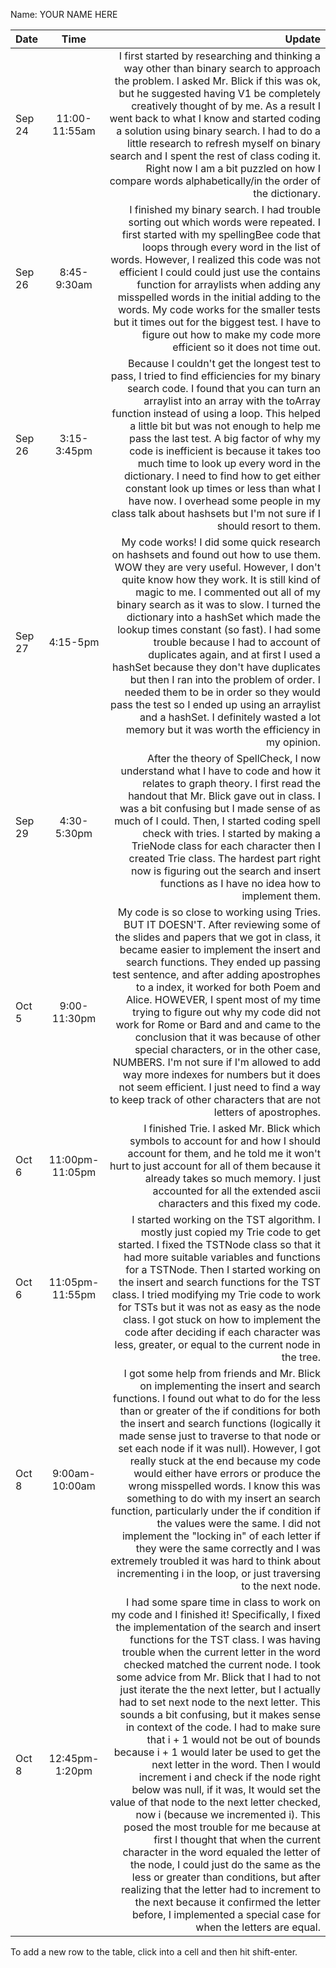 Name: YOUR NAME HERE

| Date   |      Time       |                                                                                                                                                                                                                                                                                                                                                                                                                                                                                                                                                                                                                                                                                                                                                                                                                                                                                                                                                                                                                                                                                                                                                                                 Update |
|:-------|:---------------:|---------------------------------------------------------------------------------------------------------------------------------------------------------------------------------------------------------------------------------------------------------------------------------------------------------------------------------------------------------------------------------------------------------------------------------------------------------------------------------------------------------------------------------------------------------------------------------------------------------------------------------------------------------------------------------------------------------------------------------------------------------------------------------------------------------------------------------------------------------------------------------------------------------------------------------------------------------------------------------------------------------------------------------------------------------------------------------------------------------------------------------------------------------------------------------------:|
| Sep 24 |  11:00-11:55am  |                                                                                                                                                                                                                                                                                                                                                                                                                                                                                                                                                                                                                                                                     I first started by researching and thinking a way other than binary search to approach the problem. I asked Mr. Blick if this was ok, but he suggested having V1 be completely creatively thought of by me. As a result I went back to what I know and started coding a solution using binary search. I had to do a little research to refresh myself on binary search and I spent the rest of class coding it. Right now I am a bit puzzled on how I compare words alphabetically/in the order of the dictionary. |
| Sep 26 |   8:45-9:30am   |                                                                                                                                                                                                                                                                                                                                                                                                                                                                                                                                                                                                                                                            I finished my binary search. I had trouble sorting out which words were repeated. I first started with my spellingBee code that loops through every word in the list of words. However, I realized this code was not efficient I could could just use the contains function for arraylists when adding any misspelled words in the initial adding to the words. My code works for the smaller tests but it times out for the biggest test. I have to figure out how to make my code more efficient so it does not time out. |
| Sep 26 |   3:15-3:45pm   |                                                                                                                                                                                                                                                                                                                                                                                                                                                                                                                                                                            Because I couldn't get the longest test to pass, I tried to find efficiencies for my binary search code. I found that you can turn an arraylist into an array with the toArray function instead of using a loop. This helped a little bit but was not enough to help me pass the last test. A big factor of why my code is inefficient is because it takes too much time to look up every word in the dictionary. I need to find how to get either constant look up times or less than what I have now. I overhead some people in my class talk about hashsets but I'm not sure if I should resort to them. |
| Sep 27 |    4:15-5pm     |                                                                                                                                                                                                                                                                                                                                                                                                                                                                       My code works! I did some quick research on hashsets and found out how to use them. WOW they are very useful. However, I don't quite know how they work. It is still kind of magic to me. I commented out all of my binary search as it was to slow. I turned the dictionary into a hashSet which made the lookup times constant (so fast). I had some trouble because I had to account of duplicates again, and at first I used a hashSet because they don't have duplicates but then I ran into the problem of order. I needed them to be in order so they would pass the test so I ended up using an arraylist and a hashSet. I definitely wasted a lot memory but it was worth the efficiency in my opinion. |
| Sep 29 |   4:30-5:30pm   |                                                                                                                                                                                                                                                                                                                                                                                                                                                                                                                                                                                                                                                                                                After the theory of SpellCheck, I now understand what I have to code and how it relates to graph theory. I first read the handout that Mr. Blick gave out in class. I was a bit confusing but I made sense of as much of I could. Then, I started coding spell check with tries. I started by making a TrieNode class for each character then I created Trie class. The hardest part right now is figuring out the search and insert functions as I have no idea how to implement them. |
| Oct 5  |  9:00-11:30pm   |                                                                                                                                                                                                                                                                                                                                                                                                                                                        My code is so close to working using Tries. BUT IT DOESN'T. After reviewing some of the slides and papers that we got in class, it became easier to implement the insert and search functions. They ended up passing test sentence, and after adding apostrophes to a index, it worked for both Poem and Alice. HOWEVER, I spent most of my time trying to figure out why my code did not work for Rome or Bard and and came to the conclusion that it was because of other special characters, or in the other case, NUMBERS. I'm not sure if I'm allowed to add way more indexes for numbers but it does not seem efficient. I just need to find a way to keep track of other characters that are not letters of apostrophes. |
| Oct 6  | 11:00pm-11:05pm |                                                                                                                                                                                                                                                                                                                                                                                                                                                                                                                                                                                                                                                                                                                                                                                                                                                                                                I finished Trie. I asked Mr. Blick which symbols to account for and how I should account for them, and he told me it won't hurt to just account for all of them because it already takes so much memory. I just accounted for all the extended ascii characters and this fixed my code. |
| Oct 6  | 11:05pm-11:55pm |                                                                                                                                                                                                                                                                                                                                                                                                                                                                                                                                                                                                                                                                                  I started working on the TST algorithm. I mostly just copied my Trie code to get started. I fixed the TSTNode class so that it had more suitable variables and functions for a TSTNode. Then I started working on the insert and search functions for the TST class. I tried modifying my Trie code to work for TSTs but it was not as easy as the node class. I got stuck on how to implement the code after deciding if each character was less, greater, or equal to the current node in the tree. |
| Oct 8  | 9:00am-10:00am  |                                                                                                                                                                                                                                                                                                                                                                                                         I got some help from friends and Mr. Blick on implementing the insert and search functions. I found out what to do for the less than or greater of the if conditions for both the insert and search functions (logically it made sense just to traverse to that node or set each node if it was null). However, I got really stuck at the end because my code would either have errors or produce the wrong misspelled words. I know this was something to do with my insert an search function, particularly under the if condition if the values were the same. I did not implement the "locking in" of each letter if they were the same correctly and I was extremely troubled it was hard to think about incrementing i in the loop, or just traversing to the next node. |
| Oct 8  | 12:45pm-1:20pm  | I had some spare time in class to work on my code and I finished it! Specifically, I fixed the implementation of the search and insert functions for the TST class. I was having trouble when the current letter in the word checked matched the current node. I took some advice from Mr. Blick that I had to not just iterate the the next letter, but I actually had to set next node to the next letter. This sounds a bit confusing, but it makes sense in context of the code. I had to make sure that i + 1 would not be out of bounds because i + 1 would later be used to get the next letter in the word. Then I would increment i and check if the node right below was null, if it was, It would set the value of that node to the next letter checked, now i (because we incremented i). This posed the most trouble for me because at first I thought that when the current character in the word equaled the letter of the node, I could just do the same as the less or greater than conditions, but after realizing that the letter had to increment to the next because it confirmed the letter before, I implemented a special case for when the letters are equal. |


To add a new row to the table, click into a cell and then hit shift-enter.
